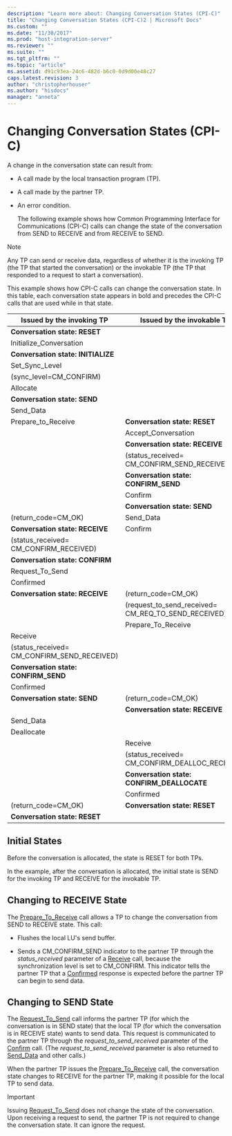 ```yaml
---
description: "Learn more about: Changing Conversation States (CPI-C)"
title: "Changing Conversation States (CPI-C)2 | Microsoft Docs"
ms.custom: ""
ms.date: "11/30/2017"
ms.prod: "host-integration-server"
ms.reviewer: ""
ms.suite: ""
ms.tgt_pltfrm: ""
ms.topic: "article"
ms.assetid: d91c93ea-24c6-482d-b6c0-0d9d00e48c27
caps.latest.revision: 3
author: "christopherhouser"
ms.author: "hisdocs"
manager: "anneta"
---
```

# Changing Conversation States (CPI-C)
A change in the conversation state can result from:  
  
- A call made by the local transaction program (TP).  
  
- A call made by the partner TP.  
  
- An error condition.  
  
  The following example shows how Common Programming Interface for Communications (CPI-C) calls can change the state of the conversation from SEND to RECEIVE and from RECEIVE to SEND.  
  
> [!NOTE]
>  Any TP can send or receive data, regardless of whether it is the invoking TP (the TP that started the conversation) or the invokable TP (the TP that responded to a request to start a conversation).  
  
 This example shows how CPI-C calls can change the conversation state. In this table, each conversation state appears in bold and precedes the CPI-C calls that are used while in that state.  
  
|Issued by the invoking TP|Issued by the invokable TP|  
|-------------------------------|--------------------------------|  
|**Conversation state: RESET**||  
|Initialize_Conversation||  
|**Conversation state: INITIALIZE**||  
|Set_Sync_Level||  
|(sync_level=CM_CONFIRM)||  
|Allocate||  
|**Conversation state: SEND**||  
|Send_Data||  
|Prepare_to_Receive|**Conversation state: RESET**|  
||Accept_Conversation|  
||**Conversation state: RECEIVE**|  
||(status_received=     CM_CONFIRM_SEND_RECEIVED)|  
||**Conversation state: CONFIRM_SEND**|  
||Confirm|  
||**Conversation state: SEND**|  
|(return_code=CM_OK)|Send_Data|  
|**Conversation state: RECEIVE**|Confirm|  
|(status_received=    CM_CONFIRM_RECEIVED)||  
|**Conversation state: CONFIRM**||  
|Request_To_Send||  
|Confirmed||  
|**Conversation state: RECEIVE**|(return_code=CM_OK)|  
||(request_to_send_received=    CM_REQ_TO_SEND_RECEIVED)|  
||Prepare_To_Receive|  
|Receive||  
|(status_received=     CM_CONFIRM_SEND_RECEIVED)||  
|**Conversation state: CONFIRM_SEND**||  
|Confirmed||  
|**Conversation state: SEND**|(return_code=CM_OK)|  
||**Conversation state: RECEIVE**|  
|Send_Data||  
|Deallocate||  
||Receive|  
||(status_received=    CM_CONFIRM_DEALLOC_RECEIVED)|  
||**Conversation state:** <br />**CONFIRM_DEALLOCATE**|  
||Confirmed|  
|(return_code=CM_OK)|**Conversation state: RESET**|  
|**Conversation state: RESET**||  
  
## Initial States  
 Before the conversation is allocated, the state is RESET for both TPs.  
  
 In the example, after the conversation is allocated, the initial state is SEND for the invoking TP and RECEIVE for the invokable TP.  
  
## Changing to RECEIVE State  
 The [Prepare_To_Receive](./prepare-to-receive-cpi-c-1.md) call allows a TP to change the conversation from SEND to RECEIVE state. This call:  
  
-   Flushes the local LU's send buffer.  
  
-   Sends a CM_CONFIRM_SEND indicator to the partner TP through the *status_received* parameter of a [Receive](./receive-cpi-c-2.md) call, because the synchronization level is set to CM_CONFIRM. This indicator tells the partner TP that a [Confirmed](./confirmed-cpi-c-2.md) response is expected before the partner TP can begin to send data.  
  
## Changing to SEND State  
 The [Request_To_Send](./request-to-send-cpi-c-1.md) call informs the partner TP (for which the conversation is in SEND state) that the local TP (for which the conversation is in RECEIVE state) wants to send data. This request is communicated to the partner TP through the *request_to_send_received* parameter of the [Confirm](./confirm-cpi-c-2.md) call. (The *request_to_send_received* parameter is also returned to [Send_Data](./send-data-cpi-c-2.md) and other calls.)  
  
 When the partner TP issues the [Prepare_To_Receive](./prepare-to-receive-cpi-c-1.md) call, the conversation state changes to RECEIVE for the partner TP, making it possible for the local TP to send data.  
  
> [!IMPORTANT]
>  Issuing [Request_To_Send](./request-to-send-cpi-c-1.md) does not change the state of the conversation. Upon receiving a request to send, the partner TP is not required to change the conversation state. It can ignore the request.
